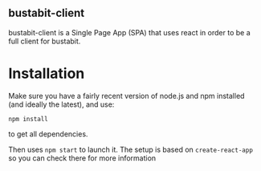 bustabit-client
-----------------

bustabit-client is a Single Page App (SPA) that uses react in order to be a full client for bustabit. 


Installation
============

Make sure you have a fairly recent version of node.js and npm installed (and ideally the latest), and use:

`npm install`

to get all dependencies.


Then uses `npm start` to launch it. The setup is based on `create-react-app` so you can check there for more information

